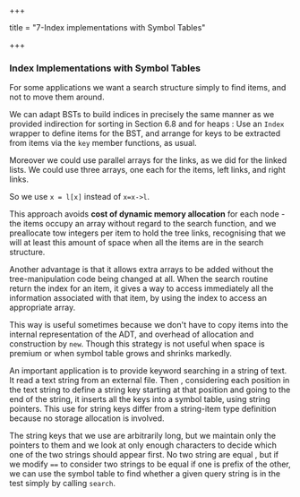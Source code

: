 +++

title = "7-Index implementations with Symbol Tables"

+++

### Index Implementations with Symbol Tables

For some applications we want a search structure simply to find items, and not to move them around.

We can adapt BSTs to build indices in precisely the same manner as we provided indirection for sorting in Section 6.8 and for heaps : Use an `Index` wrapper to define items for the BST, and arrange for keys to be extracted from items via the `key` member functions, as usual.

Moreover we could use parallel arrays for the links, as we did for the linked lists. We could use three arrays, one each for the items, left links, and right links.

So we use `x = l[x]` instead of `x=x->l`.

This approach avoids **cost of dynamic memory allocation** for each node - the items occupy an array without regard to the search function, and we preallocate tow integers per item to hold the tree links, recognising that we will at least this amount of space when all the items are in the search structure.

Another advantage is that it allows extra arrays to be added without the tree-manipulation code being changed at all. When the search routine return the index for an item, it gives a way to access immediately all the information associated with that item, by using the index to access an appropriate array.

This way is useful sometimes because we don't have to copy items into the internal representation of the ADT, and overhead of allocation and construction by `new`. Though this strategy is not useful when space is premium or when symbol table grows and shrinks markedly.

An important application is to provide keyword searching in a string of text. It read a text string from an external file. Then , considering each position in the text string to define a string key starting at that position and going to the end of the string, it inserts all the keys into a symbol table, using string pointers. This use for string keys differ from a string-item type definition because no storage allocation is involved.

The string keys that we use are arbitrarily long, but we maintain only the pointers to them and we look at only enough characters to decide which one of the two strings should appear first. No two string are equal , but if we modify `==` to consider two strings to be equal if one is prefix of the other, we can use the symbol table to find whether a given query string is in the test simply by calling `search`.

